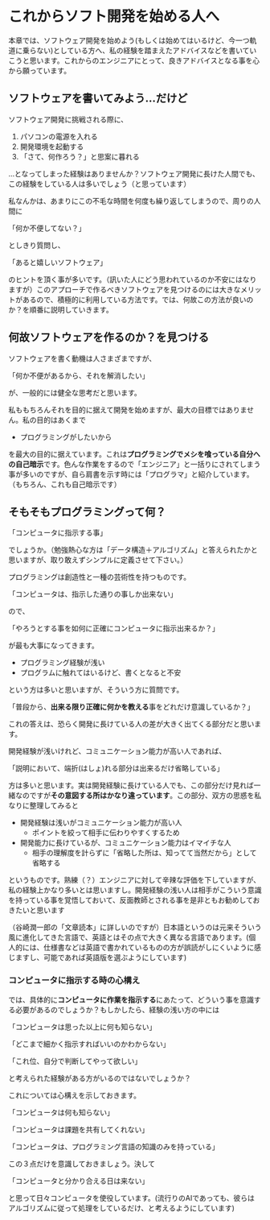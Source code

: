 # これからソフト開発を始める人へ

本章では、ソフトウェア開発を始めよう(もしくは始めてはいるけど、今一つ軌道に乗らない)としている方へ、私の経験を踏まえたアドバイスなどを書いていこうと思います。これからのエンジニアにとって、良きアドバイスとなる事を心から願っています。

## ソフトウェアを書いてみよう…だけど

ソフトウェア開発に挑戦される際に、

1. パソコンの電源を入れる
2. 開発環境を起動する
3. 「さて、何作ろう？」と思案に暮れる

…となってしまった経験はありませんか？ソフトウェア開発に長けた人間でも、この経験をしている人は多いでしょう（と思っています）



私なんかは、あまりにこの不毛な時間を何度も繰り返してしまうので、周りの人間に

「何か不便してない？」

としきり質問し、

「あると嬉しいソフトウェア」

のヒントを頂く事が多いです。（訊いた人にどう思われているのか不安にはなりますが）このアプローチで作るべきソフトウェアを見つけるのには大きなメリットがあるので、積極的に利用している方法です。では、何故この方法が良いのか？を順番に説明していきます。

## 何故ソフトウェアを作るのか？を見つける

ソフトウェアを書く動機は人さまざまですが、

「何か不便があるから、それを解消したい」

が、一般的には健全な思考だと思います。

私ももちろんそれを目的に据えて開発を始めますが、最大の目標ではありません。私の目的はあくまで

- プログラミングがしたいから

を最大の目的に据えています。これは**プログラミングでメシを喰っている自分への自己暗示**です。色んな作業をするので「エンジニア」と一括りにされてしまう事が多いのですが、自ら肩書を示す時には「プログラマ」と紹介しています。（もちろん、これも自己暗示です）

## そもそもプログラミングって何？

「コンピュータに指示する事」

でしょうか。（勉強熱心な方は「データ構造＋アルゴリズム」と答えられたかと思いますが、取り敢えずシンプルに定義させて下さい。）



プログラミングは創造性と一種の芸術性を持つものです。

「コンピュータは、指示した通りの事しか出来ない」

ので、

「やろうとする事を如何に正確にコンピュータに指示出来るか？」

が最も大事になってきます。

- プログラミング経験が浅い
- プログラムに触れてはいるけど、書くとなると不安

という方は多いと思いますが、そういう方に質問です。

「普段から、**出来る限り正確に何かを教える**事をどれだけ意識しているか？」

これの答えは、恐らく開発に長けている人の差が大きく出てくる部分だと思います。



開発経験が浅いけれど、コミュニケーション能力が高い人であれば、

「説明において、端折(はしょ)れる部分は出来るだけ省略している」

方は多いと思います。実は開発経験に長けている人でも、この部分だけ見れば一緒なのですが**その意図する所はかなり違っています**。この部分、双方の思惑を私なりに整理してみると

- 開発経験は浅いがコミュニケーション能力が高い人
  - ポイントを絞って相手に伝わりやすくするため
- 開発能力に長けているが、コミュニケーション能力はイマイチな人
  - 相手の理解度を計らずに「省略した所は、知ってて当然だから」として省略する

というものです。熟練（？）エンジニアに対して辛辣な評価を下していますが、私の経験上かなり多いとは思いますし。開発経験の浅い人は相手がこういう意識を持っている事を覚悟しておいて、反面教師とされる事を是非ともお勧めしておきたいと思います



（谷崎潤一郎の「文章読本」に詳しいのですが）日本語というのは元来そういう風に進化してきた言語で、英語とはその点で大きく異なる言語であります。(個人的には、仕様書などは英語で書かれているものの方が誤読がしにくいように感じますし、可能であれば英語版を選ぶようにしています)

### コンピュータに指示する時の心構え

では、具体的に**コンピュータに作業を指示する**にあたって、どういう事を意識する必要があるのでしょうか？もしかしたら、経験の浅い方の中には

「コンピュータは思った以上に何も知らない」

「どこまで細かく指示すればいいのかわからない」

「これ位、自分で判断してやって欲しい」

と考えられた経験がある方がいるのではないでしょうか？



これについては心構えを示しておきます。

「コンピュータは何も知らない」

「コンピュータは課題を共有してくれない」

「コンピュータは、プログラミング言語の知識のみを持っている」

この３点だけを意識しておきましょう。決して

「コンピュータと分かり合える日は来ない」

と思って日々コンピュータを使役しています。(流行りのAIであっても、彼らはアルゴリズムに従って処理をしているだけ、と考えるようにしています)

